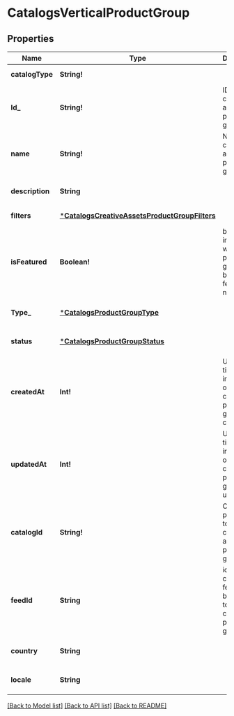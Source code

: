 # CatalogsVerticalProductGroup

## Properties
Name | Type | Description | Notes
------------ | ------------- | ------------- | -------------
**catalogType** | **String!** |  | [default to null]
**Id_** | **String!** | ID of the creative assets product group. | [default to null]
**name** | **String!** | Name of creative assets product group | [optional] [default to null]
**description** | **String** |  | [optional] [default to null]
**filters** | [***CatalogsCreativeAssetsProductGroupFilters**](CatalogsCreativeAssetsProductGroupFilters.md) |  | [default to null]
**isFeatured** | **Boolean!** | boolean indicator of whether the product group is being featured or not | [optional] [default to null]
**Type_** | [***CatalogsProductGroupType**](CatalogsProductGroupType.md) |  | [optional] [default to null]
**status** | [***CatalogsProductGroupStatus**](CatalogsProductGroupStatus.md) |  | [optional] [default to null]
**createdAt** | **Int!** | Unix timestamp in seconds of when catalog product group was created. | [optional] [default to null]
**updatedAt** | **Int!** | Unix timestamp in seconds of last time catalog product group was updated. | [optional] [default to null]
**catalogId** | **String!** | Catalog id pertaining to the creative assets product group. | [default to null]
**feedId** | **String** | id of the catalogs feed belonging to this catalog product group | [default to null]
**country** | **String** |  | [optional] [default to null]
**locale** | **String** |  | [optional] [default to null]

[[Back to Model list]](../README.md#documentation-for-models) [[Back to API list]](../README.md#documentation-for-api-endpoints) [[Back to README]](../README.md)


